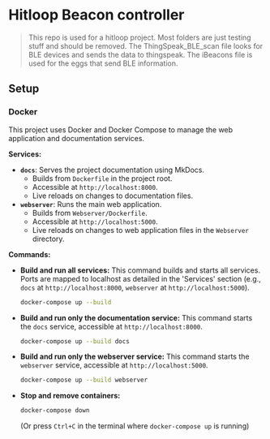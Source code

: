 # Hitloop Beacon controller

> This repo is used for a hitloop project.
> Most folders are just testing stuff and should be removed.
> The ThingSpeak_BLE_scan file looks for BLE devices and sends the data to thingspeak.
> The iBeacons file is used for the eggs that send BLE information.

## Setup

### Docker

This project uses Docker and Docker Compose to manage the web application and documentation services.

**Services:**

* **`docs`**: Serves the project documentation using MkDocs.
  * Builds from `Dockerfile` in the project root.
  * Accessible at `http://localhost:8000`.
  * Live reloads on changes to documentation files.
* **`webserver`**: Runs the main web application.
  * Builds from `Webserver/Dockerfile`.
  * Accessible at `http://localhost:5000`.
  * Live reloads on changes to web application files in the `Webserver` directory.

**Commands:**

* **Build and run all services:**
  This command builds and starts all services. Ports are mapped to localhost as detailed in the 'Services' section (e.g., `docs` at `http://localhost:8000`, `webserver` at `http://localhost:5000`).

    ```bash
    docker-compose up --build
    ```

* **Build and run only the documentation service:**
  This command starts the `docs` service, accessible at `http://localhost:8000`.

    ```bash
    docker-compose up --build docs
    ```

* **Build and run only the webserver service:**
  This command starts the `webserver` service, accessible at `http://localhost:5000`.

    ```bash
    docker-compose up --build webserver
    ```

* **Stop and remove containers:**

    ```bash
    docker-compose down
    ```

    (Or press `Ctrl+C` in the terminal where `docker-compose up` is running)
